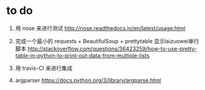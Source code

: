 # to do

1. 用 nose 来进行测试 http://nose.readthedocs.io/en/latest/usage.html
2. 完成一个最小的 requests + BeautifulSoup + prettytable 显示laizuowei单行脚本
http://stackoverflow.com/questions/36423259/how-to-use-pretty-table-in-python-to-print-out-data-from-multiple-lists

3. 用 travis-CI 来进行集成
4. argparser
https://docs.python.org/3/library/argparse.html
